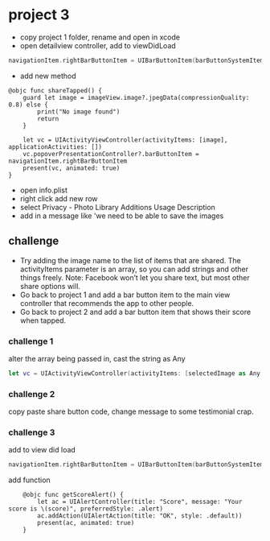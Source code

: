 # project 3
- copy project 1 folder, rename and open in xcode
- open detailview controller, add to viewDidLoad
```swift
navigationItem.rightBarButtonItem = UIBarButtonItem(barButtonSystemItem: .action, target: self, action: #selector(shareTapped))
```
- add new method
```
@objc func shareTapped() {
    guard let image = imageView.image?.jpegData(compressionQuality: 0.8) else {
        print("No image found")
        return
    }

    let vc = UIActivityViewController(activityItems: [image], applicationActivities: [])
    vc.popoverPresentationController?.barButtonItem = navigationItem.rightBarButtonItem
    present(vc, animated: true)
}
```
- open info.plist
- right click add new row
- select Privacy - Photo Library Additions Usage Description
- add in a message like 'we need to be able to save the images 
## challenge
- Try adding the image name to the list of items that are shared. The activityItems parameter is an array, so you can add strings and other things freely. Note: Facebook won’t let you share text, but most other share options will.
- Go back to project 1 and add a bar button item to the main view controller that recommends the app to other people.
- Go back to project 2 and add a bar button item that shows their score when tapped.
### challenge 1
alter the array being passed in, cast the string as Any
```swift
let vc = UIActivityViewController(activityItems: [selectedImage as Any, image], applicationActivities: [])
```
### challenge 2
copy paste share button code, change message to some testimonial crap.
### challenge 3
add to view did load
```swift
navigationItem.rightBarButtonItem = UIBarButtonItem(barButtonSystemItem: .action, target: self, action: #selector(getScoreAlert))
```
add function 
```
    @objc func getScoreAlert() {
        let ac = UIAlertController(title: "Score", message: "Your score is \(score)", preferredStyle: .alert)
        ac.addAction(UIAlertAction(title: "OK", style: .default))
        present(ac, animated: true)
    }
```
